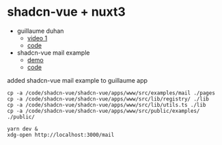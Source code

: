 # shadcn-vue + nuxt3

- guillaume duhan
    - [video 1](https://www.youtube.com/watch?v=azs0ov_SbOA&list=PL8HkCX2C5h0VHLeRYfYBmwNAEctlpIp4x)
    - [code](https://github.com/guillaumeduhan/nuxt3-shadcn)
- shadcn-vue mail example
    - [demo](https://www.shadcn-vue.com/examples/mail.html)
    - [code](https://github.com/radix-vue/shadcn-vue/tree/dev/apps/www/src/examples/mail)

added shadcn-vue mail example to guillaume app

```
cp -a /code/shadcn-vue/shadcn-vue/apps/www/src/examples/mail ./pages
cp -a /code/shadcn-vue/shadcn-vue/apps/www/src/lib/registry/ ./lib
cp -a /code/shadcn-vue/shadcn-vue/apps/www/src/lib/utils.ts ./lib
cp -a /code/shadcn-vue/shadcn-vue/apps/www/src/public/examples/ ./public/

yarn dev &
xdg-open http://localhost:3000/mail
```
